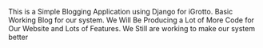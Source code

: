 This is a Simple Blogging Application using Django for iGrotto. Basic Working Blog for our system. We Will Be Producing a Lot of More Code for Our Website and Lots of Features. We Still are working to make our system better
